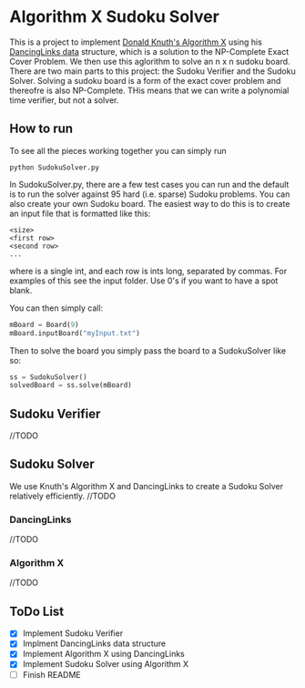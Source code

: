 # Algorithm X Sudoku Solver

This is a project to implement [Donald Knuth's Algorithm X](http://arxiv.org/abs/cs/0011047 "Algorithm X") using his [DancingLinks data](http://en.wikipedia.org/wiki/Dancing_Links) structure, which is a solution to the NP-Complete Exact Cover Problem. We then use this aglorithm to solve an n x n sudoku board. There are two main parts to this project: the Sudoku Verifier and the Sudoku Solver. Solving a sudoku board is a form of the exact cover problem and thereofre is also NP-Complete. THis means that we can write a polynomial time verifier, but not a solver.

## How to run
To see all the pieces working together you can simply run 
```
python SudokuSolver.py
```
In SudokuSolver.py, there are a few test cases you can run and the default is to run the solver against 95 hard (i.e. sparse) Sudoku problems. You can also create your own Sudoku board. The easiest way to do this is to create an input file that is formatted like this:
```
<size>
<first row>
<second row>
...
```
where <size> is a single int, and each row is <size> ints long, separated by commas. For examples of this see the input folder. Use 0's if you want to have a spot blank.

You can then simply call:
```python
mBoard = Board(9)
mBoard.inputBoard("myInput.txt")
```

Then to solve the board you simply pass the board to a SudokuSolver like so:
```python
ss = SudokuSolver()
solvedBoard = ss.solve(mBoard)
```
## Sudoku Verifier
//TODO

## Sudoku Solver
We use Knuth's Algorithm X and DancingLinks to create a Sudoku Solver relatively efficiently.
//TODO

### DancingLinks
//TODO

### Algorithm X
//TODO

## ToDo List
- [x] Implement Sudoku Verifier
- [x] Implment DancingLinks data structure
- [x] Implement Algorithm X using DancingLinks
- [x] Implement Sudoku Solver using Algorithm X
- [ ] Finish README
